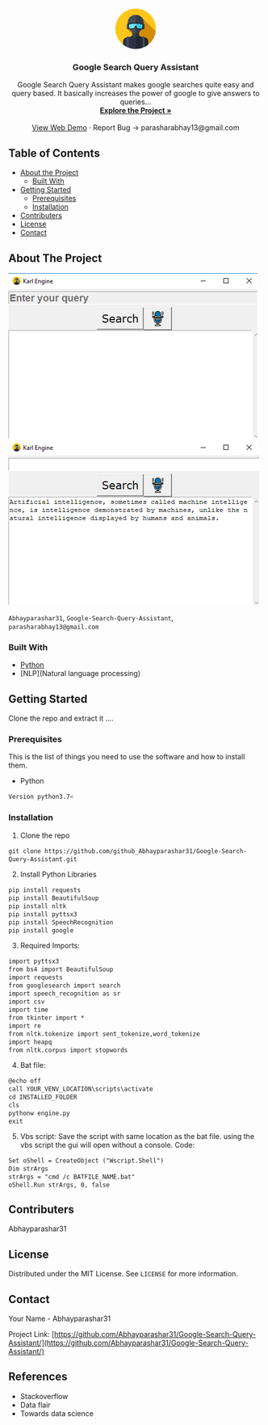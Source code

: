 <br />
<p align="center">
  <a href="https://github.com/github_Abhayparashar/Google-Search-Query-Assistant">
    <img src="images/profile.png" alt="Logo" width="80" height="80">
  </a>

  <h3 align="center">Google Search Query Assistant</h3>

  <p align="center">
    Google Search Query Assistant makes google searches quite easy and query based. It basically increases the power of google to give answers to queries...
    <br />
    <a href="https://github.com/Abhayparashar31/Google-Search-Query-Assistant/"><strong>Explore the Project »</strong></a>
    <br />
    <br />
    <a href="#">View Web Demo</a>
    ·
    <a>Report Bug -> parasharabhay13@gmail.com</a>
    
  </p>
</p>



<!-- TABLE OF CONTENTS -->
## Table of Contents

* [About the Project](#about-the-project)
  * [Built With](#built-with)
* [Getting Started](#getting-started)
  * [Prerequisites](#prerequisites)
  * [Installation](#installation)
* [Contributers](#contributers)
* [License](#license)
* [Contact](#contact)


<!-- ABOUT THE PROJECT -->
## About The Project

 <a href="https://github.com/github_Abhayparashar/Google-Search-Query-Assistant">
    <img src="images/image1.png"><img src="images/image2.png">
  </a>


`Abhayparashar31`, `Google-Search-Query-Assistant`,  `parasharabhay13@gmail.com`


### Built With

* [Python](python)
* [NLP](Natural language processing)



<!-- GETTING STARTED -->
## Getting Started

Clone the repo and extract it ....

### Prerequisites

This is the list of things you need to use the software and how to install them.
* Python
```sh
Version python3.7<
```

### Installation
 
1. Clone the repo
```
git clone https://github.com/github_Abhayparashar31/Google-Search-Query-Assistant.git
```
2. Install Python Libraries
```
pip install requests
pip install BeautifulSoup
pip install nltk
pip install pyttsx3
pip install SpeechRecognition
pip install google

```

3. Required Imports:
```
import pyttsx3
from bs4 import BeautifulSoup 
import requests
from googlesearch import search
import speech_recognition as sr
import csv
import time
from tkinter import *
import re
from nltk.tokenize import sent_tokenize,word_tokenize
import heapq
from nltk.corpus import stopwords
  ```

4. Bat file:

  ```
@echo off
call YOUR_VENV_LOCATION\scripts\activate
cd INSTALLED_FOLDER
cls
pythonw engine.py
exit
```

5. Vbs script:
	Save the script with same location as the bat file. using the vbs script the gui will open without a console.
  Code:
```
Set oShell = CreateObject ("Wscript.Shell") 
Dim strArgs
strArgs = "cmd /c BATFILE_NAME.bat"
oShell.Run strArgs, 0, false
```

## Contributers

Abhayparashar31



<!-- LICENSE -->
## License

Distributed under the MIT License. See `LICENSE` for more information.



<!-- CONTACT -->
## Contact

Your Name - Abhayparashar31

Project Link: [https://github.com/Abhayparashar31/Google-Search-Query-Assistant/](https://github.com/Abhayparashar31/Google-Search-Query-Assistant/)


## References
* Stackoverflow
* Data flair
* Towards data science
